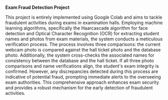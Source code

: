 **Exam Fraud Detection Project**

This project is entirely implemented using Google Colab and aims to tackle fraudulent activities during exams in examination halls. Employing machine learning algorithms, specifically the 
Haarcascade algorithm for face detection and Optical Character Recognition (OCR) for extracting student names and photos from exam materials, the system conducts a meticulous verification 
process. The process involves three comparisons: the current webcam photo is compared against the hall ticket photo and the database photo. Additionally, the system cross-checks the 
associated names for consistency between the database and the hall ticket. If all three photo comparisons and name verifications align, the student's exam integrity is confirmed. However, 
any discrepancies detected during this process are indicative of potential fraud, prompting immediate alerts to the overseeing exam authorities. This comprehensive approach enhances exam 
security and provides a robust mechanism for the early detection of fraudulent activities.
